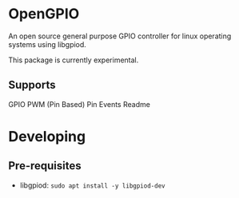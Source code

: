 # OpenGPIO
An open source general purpose GPIO controller for linux operating systems using libgpiod.

This package is currently experimental.

## Supports
GPIO
PWM (Pin Based)
Pin Events
Readme

# Developing
## Pre-requisites
- libgpiod: `sudo apt install -y libgpiod-dev`